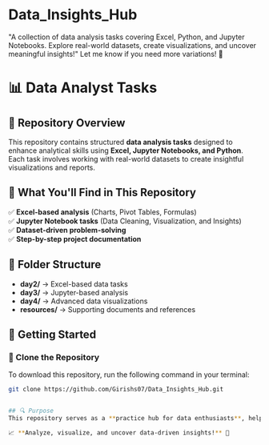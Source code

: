 # Data_Insights_Hub
"A collection of data analysis tasks covering Excel, Python, and Jupyter Notebooks. Explore real-world datasets, create visualizations, and uncover meaningful insights!"  Let me know if you need more variations! 🚀

# 📊 Data Analyst Tasks  

## 📌 Repository Overview  
This repository contains structured **data analysis tasks** designed to enhance analytical skills using **Excel, Jupyter Notebooks, and Python**. Each task involves working with real-world datasets to create insightful visualizations and reports.  

## 🚀 What You'll Find in This Repository  
✅ **Excel-based analysis** (Charts, Pivot Tables, Formulas)  
✅ **Jupyter Notebook tasks** (Data Cleaning, Visualization, and Insights)  
✅ **Dataset-driven problem-solving**  
✅ **Step-by-step project documentation**  

## 📂 Folder Structure  
- **day2/** → Excel-based data tasks  
- **day3/** → Jupyter-based analysis  
- **day4/** → Advanced data visualizations  
- **resources/** → Supporting documents and references  

## 🚀 Getting Started  

### 🔹 Clone the Repository  
To download this repository, run the following command in your terminal:  

```bash
git clone https://github.com/Girishs07/Data_Insights_Hub.git


## 🔍 Purpose  
This repository serves as a **practice hub for data enthusiasts**, helping them improve their **data manipulation, visualization, and interpretation skills**.  

📈 **Analyze, visualize, and uncover data-driven insights!** 🚀  

